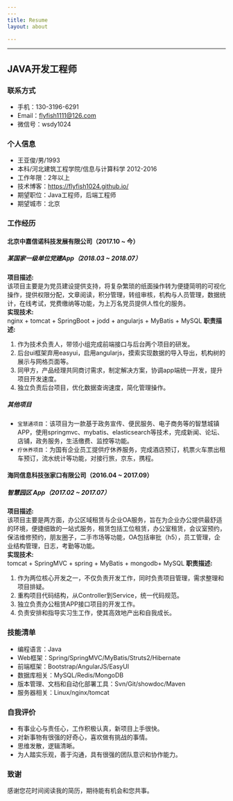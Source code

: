 ```yaml
---
---
title: Resume
layout: about

---
```

---

## JAVA开发工程师
### 联系方式
- 手机：130-3196-6291
- Email：flyfish1111@126.com
- 微信号：wsdy1024

### 个人信息
 - 王亚俊/男/1993
 - 本科/河北建筑工程学院/信息与计算科学 2012-2016 
 - 工作年限：2年以上
 - 技术博客：https://flyfish1024.github.io/
 - 期望职位：Java工程师，后端工程师
 - 期望城市：北京

### 工作经历
#### 北京中嘉信诺科技发展有限公司（2017.10 ~ 今）

##### 某国家一级单位党建App（2018.03 ~ 2018.07）
**项目描述:**  
该项目主要是为党员建设提供支持，将复杂繁琐的纸面操作转为便捷简明的可视化操作，提供权限分配，文章阅读，积分管理，转组审核，机构与人员管理，数据统计，在线考试，党费缴纳等功能，为上万名党员提供人性化的服务。  
**实现技术:**  
nginx + tomcat + SpringBoot + jodd + angularjs + MyBatis + MySQL
**职责描述:**  
1. 作为技术负责人，带领小组完成前端接口与后台两个项目的研发。
2. 后台ui框架弃用easyui，启用angularjs，摸索实现数据的导入导出，机构树的展示与网格页面等。
3. 同甲方，产品经理共同商讨需求，制定解决方案，协调app端统一开发，提升项目开发速度。
4. 独立负责后台项目，优化数据查询速度，简化管理操作。

##### 其他项目
 - `宝慧通项目`：该项目为一款基于政务宣传、便民服务、电子商务等的智慧城镇APP，使用springmvc、mybatis、elasticsearch等技术，完成新闻、论坛、店铺，政务服务，生活缴费、监控等功能。
 - `疗休养项目`：为国有企业员工提供疗休养服务，完成酒店预订，机票火车票出租车预订，流水统计等功能，对接行旅，京东，携程。


#### 海同信息科技张家口有限公司（2016.04 ~ 2017.09）

##### 智慧园区 App（2017.02 ~ 2017.07）
**项目描述:**  
该项目主要是两方面，办公区域租赁与企业OA服务，旨在为企业办公提供最舒适的环境，便捷细致的一站式服务，租赁包括工位租赁，办公室租赁，会议室预约，保洁维修预约，朋友圈子，二手市场等功能，OA包括审批（h5），员工管理，企业结构管理，日志，考勤等功能。  
**实现技术:**  
tomcat + SpringMVC + spring + MyBatis + mongodb+ MySQL 
**职责描述:**  
1. 作为两位核心开发之一，不仅负责开发工作，同时负责项目管理，需求整理和项目排疑。
3. 重构项目代码结构，从Controller到Service，统一代码规范。
4. 独立负责办公租赁APP接口项目的开发工作。
5. 负责安排和指导实习生工作，使其高效地产出和自我成长。

### 技能清单
- 编程语言：Java
- Web框架：Spring/SpringMVC/MyBatis/Struts2/Hibernate
- 前端框架：Bootstrap/AngularJS/EasyUI
- 数据库相关：MySQL/Redis/MongoDB
- 版本管理、文档和自动化部署工具：Svn/Git/showdoc/Maven
- 服务器相关：Linux/nginx/tomcat

### 自我评价
- 有事业心与责任心，工作积极认真，新项目上手很快。
- 对新事物有很强的好奇心，喜欢做有挑战的事情。
- 思维发散，逻辑清晰。
- 为人踏实乐观，善于沟通，具有很强的团队意识和协作能力。
### 致谢
感谢您花时间阅读我的简历，期待能有机会和您共事。
<!--stackedit_data:
eyJoaXN0b3J5IjpbLTY2MzE3MjI4NSw5Mzg4NjY2MzYsLTE4Mz
IzNTU2NjRdfQ==
-->